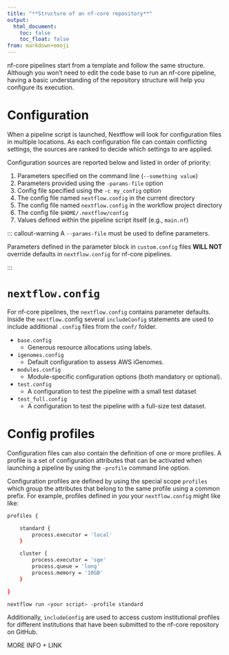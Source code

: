 ```yaml
---
title: "**Structure of an nf-core repository**"
output:
  html_document:
    toc: false
    toc_float: false
from: markdown+emoji
---
```


nf-core pipelines start from a template and follow the same structure. Although you won’t need to edit the code base to run an nf-core pipeline, having a basic understanding of the repository structure will help you configure its execution.

# Configuration

When a pipeline script is launched, Nextflow will look for configuration files in multiple locations. As each configuration file can contain conflicting settings, the sources are ranked to decide which settings to are applied.

Configuration sources are reported below and listed in order of priority:

1. Parameters specified on the command line (`--something value`)
2. Parameters provided using the `-params-file` option
3. Config file specified using the `-c my_config` option
4. The config file named `nextflow.config` in the current directory
5. The config file named `nextflow.config` in the workflow project directory
6. The config file `$HOME/.nextflow/config`
7. Values defined within the pipeline script itself (e.g., `main.nf`)

::: callout-warning
A `--params-file` must be used to define parameters.

Parameters defined in the parameter block in `custom.config` files **WILL NOT** override defaults in `nextflow.config` for nf-core pipelines.

:::

# `nextflow.config`

For nf-core pipelines, the `nextflow.config` contains parameter defaults. Inside the `nextflow.`config several `includeConfig` statements are used to include additional `.config` files from the `conf/` folder.

- `base.config`
    - Generous resource allocations using labels.
- `igenomes.config`
    - Default configuration to assess AWS iGenomes.
- `modules.config`
    - Module-specific configuration options (both mandatory or optional).
- `test.config`
    - A configuration to test the pipeline with a small test dataset
- `test_full.config`
    - A configuration to test the pipeline with a full-size test dataset.

# Config profiles

Configuration files can also contain the definition of one or more profiles. A profile is a set of configuration attributes that can be activated when launching a pipeline by using the `-profile` command line option.

Configuration profiles are defined by using the special scope `profiles` which group the attributes that belong to the same profile using a common prefix. For example, profiles defined in you your `nextflow.config` might like like:

``` bash
profiles {

    standard {
        process.executor = 'local'
    }

    cluster {
        process.executor = 'sge'
        process.queue = 'long'
        process.memory = '10GB'
    }

}
```

``` bash
nextflow run <your script> -profile standard
```

Additionally,  `includeConfig` are used to access custom institutional profiles for different institutions that have been submitted to the nf-core repository on GitHub.

MORE INFO + LINK
